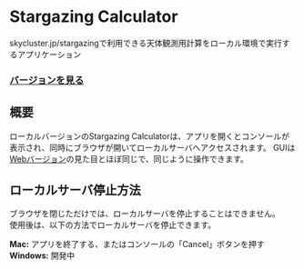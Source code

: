 # Stargazing Calculator
skycluster.jp/stargazingで利用できる天体観測用計算をローカル環境で実行するアプリケーション


### [バージョンを見る](https://github.com/mahiromiyake/stargazing/releases)

## 概要
ローカルバージョンのStargazing Calculatorは、アプリを開くとコンソールが表示され、同時にブラウザが開いてローカルサーバへアクセスされます。
GUIは[Webバージョン](https://www.skycluster.jp/stargazing)の見た目とほぼ同じで、同じように操作できます。

## ローカルサーバ停止方法
ブラウザを閉じただけでは、ローカルサーバを停止することはできません。  
使用後は、以下の方法でローカルサーバを停止できます。  

**Mac:** アプリを終了する、またはコンソールの「Cancel」ボタンを押す  
**Windows:** 開発中  
